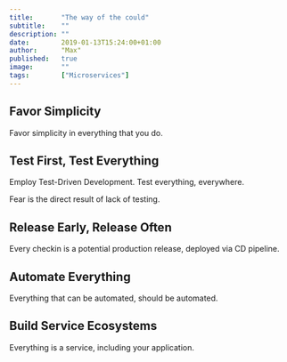 ```yaml
---
title:       "The way of the could"
subtitle:    ""
description: ""
date:        2019-01-13T15:24:00+01:00
author:      "Max"
published:   true
image:       ""
tags:        ["Microservices"]
---
```


## Favor Simplicity

Favor simplicity in everything that you do.

## Test First, Test Everything

Employ Test-Driven Development. Test everything, everywhere.

Fear is the direct result of lack of testing.

## Release Early, Release Often

Every checkin is a potential production release, deployed via CD pipeline.

## Automate Everything

Everything that can be automated, should be automated.

## Build Service Ecosystems

Everything is a service, including your application.